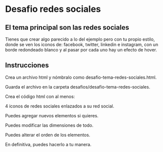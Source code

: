 # Desafio redes sociales

## El tema principal son las redes sociales

Tienes que crear algo parecido a lo del ejemplo pero con tu propio estilo, donde se ven los iconos de: facebook, twitter, linkedin e instagram, con un borde redondeado blanco y al pasar por cada uno hay un efecto de hover.

## Instrucciones

Crea un archivo html y nómbralo como desafio-tema-redes-sociales.html.

Guarda el archivo en la carpeta desafios/desafio-tema-redes-sociales.

Crea el código html con al menos:

4 iconos de redes sociales enlazados a su red social.

Puedes agregar nuevos elementos si quieres.

Puedes modificar las dimensiones de todo.

Puedes alterar el orden de los elementos.

En definitiva, puedes hacerlo a tu manera.
